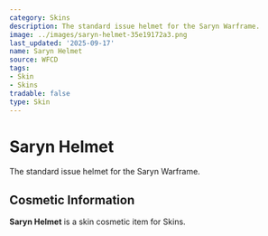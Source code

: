 ```yaml
---
category: Skins
description: The standard issue helmet for the Saryn Warframe.
image: ../images/saryn-helmet-35e19172a3.png
last_updated: '2025-09-17'
name: Saryn Helmet
source: WFCD
tags:
- Skin
- Skins
tradable: false
type: Skin
---
```


# Saryn Helmet

The standard issue helmet for the Saryn Warframe.

## Cosmetic Information

**Saryn Helmet** is a skin cosmetic item for Skins.

